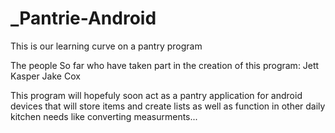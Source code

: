 # _Pantrie-Android
This is our learning curve on a pantry program

The people So far who have taken part in the creation of this program:
Jett Kasper
Jake Cox

This program will hopefuly soon act as a pantry application for android devices that will store items and create lists
as well as function in other daily kitchen needs like converting measurments...
